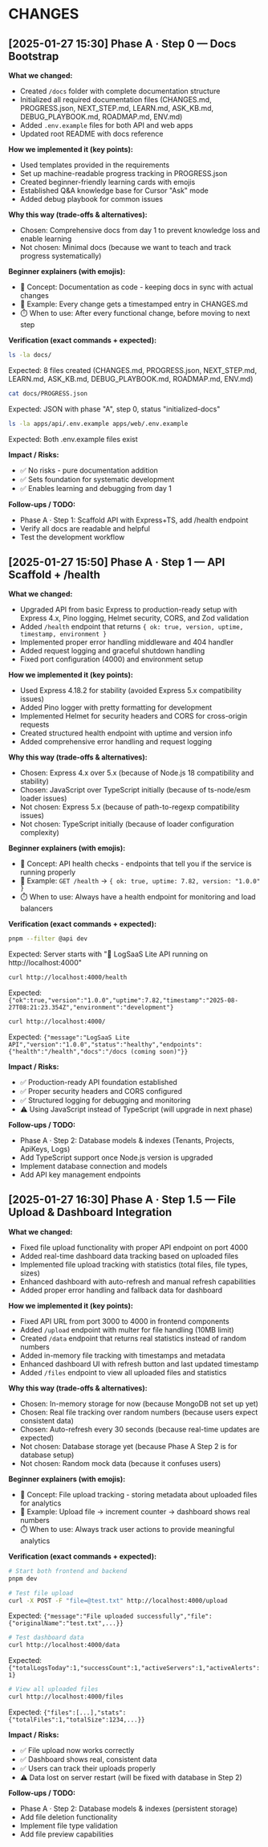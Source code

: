 # CHANGES

## [2025-01-27 15:30] Phase A · Step 0 — Docs Bootstrap
**What we changed:**  
- Created `/docs` folder with complete documentation structure
- Initialized all required documentation files (CHANGES.md, PROGRESS.json, NEXT_STEP.md, LEARN.md, ASK_KB.md, DEBUG_PLAYBOOK.md, ROADMAP.md, ENV.md)
- Added `.env.example` files for both API and web apps
- Updated root README with docs reference

**How we implemented it (key points):**  
- Used templates provided in the requirements
- Set up machine-readable progress tracking in PROGRESS.json
- Created beginner-friendly learning cards with emojis
- Established Q&A knowledge base for Cursor "Ask" mode
- Added debug playbook for common issues

**Why this way (trade-offs & alternatives):**  
- Chosen: Comprehensive docs from day 1 to prevent knowledge loss and enable learning
- Not chosen: Minimal docs (because we want to teach and track progress systematically)

**Beginner explainers (with emojis):**  
- 🧠 Concept: Documentation as code - keeping docs in sync with actual changes  
- 🔧 Example: Every change gets a timestamped entry in CHANGES.md  
- ⏱️ When to use: After every functional change, before moving to next step

**Verification (exact commands + expected):**  

```bash
ls -la docs/
```
Expected: 8 files created (CHANGES.md, PROGRESS.json, NEXT_STEP.md, LEARN.md, ASK_KB.md, DEBUG_PLAYBOOK.md, ROADMAP.md, ENV.md)

```bash
cat docs/PROGRESS.json
```
Expected: JSON with phase "A", step 0, status "initialized-docs"

```bash
ls -la apps/api/.env.example apps/web/.env.example
```
Expected: Both .env.example files exist

**Impact / Risks:**
- ✅ No risks - pure documentation addition
- ✅ Sets foundation for systematic development
- ✅ Enables learning and debugging from day 1

**Follow-ups / TODO:**
- Phase A · Step 1: Scaffold API with Express+TS, add /health endpoint
- Verify all docs are readable and helpful
- Test the development workflow

## [2025-01-27 15:50] Phase A · Step 1 — API Scaffold + /health
**What we changed:**  
- Upgraded API from basic Express to production-ready setup with Express 4.x, Pino logging, Helmet security, CORS, and Zod validation
- Added `/health` endpoint that returns `{ ok: true, version, uptime, timestamp, environment }`
- Implemented proper error handling middleware and 404 handler
- Added request logging and graceful shutdown handling
- Fixed port configuration (4000) and environment setup

**How we implemented it (key points):**  
- Used Express 4.18.2 for stability (avoided Express 5.x compatibility issues)
- Added Pino logger with pretty formatting for development
- Implemented Helmet for security headers and CORS for cross-origin requests
- Created structured health endpoint with uptime and version info
- Added comprehensive error handling and request logging

**Why this way (trade-offs & alternatives):**  
- Chosen: Express 4.x over 5.x (because of Node.js 18 compatibility and stability)
- Chosen: JavaScript over TypeScript initially (because of ts-node/esm loader issues)
- Not chosen: Express 5.x (because of path-to-regexp compatibility issues)
- Not chosen: TypeScript initially (because of loader configuration complexity)

**Beginner explainers (with emojis):**  
- 🧠 Concept: API health checks - endpoints that tell you if the service is running properly  
- 🔧 Example: `GET /health` → `{ ok: true, uptime: 7.82, version: "1.0.0" }`  
- ⏱️ When to use: Always have a health endpoint for monitoring and load balancers

**Verification (exact commands + expected):**  

```bash
pnpm --filter @api dev
```
Expected: Server starts with "🚀 LogSaaS Lite API running on http://localhost:4000"

```bash
curl http://localhost:4000/health
```
Expected: `{"ok":true,"version":"1.0.0","uptime":7.82,"timestamp":"2025-08-27T08:21:23.354Z","environment":"development"}`

```bash
curl http://localhost:4000/
```
Expected: `{"message":"LogSaaS Lite API","version":"1.0.0","status":"healthy","endpoints":{"health":"/health","docs":"/docs (coming soon)"}}`

**Impact / Risks:**
- ✅ Production-ready API foundation established
- ✅ Proper security headers and CORS configured
- ✅ Structured logging for debugging and monitoring
- ⚠️ Using JavaScript instead of TypeScript (will upgrade in next phase)

**Follow-ups / TODO:**
- Phase A · Step 2: Database models & indexes (Tenants, Projects, ApiKeys, Logs)
- Add TypeScript support once Node.js version is upgraded
- Implement database connection and models
- Add API key management endpoints

## [2025-01-27 16:30] Phase A · Step 1.5 — File Upload & Dashboard Integration
**What we changed:**  
- Fixed file upload functionality with proper API endpoint on port 4000
- Added real-time dashboard data tracking based on uploaded files
- Implemented file upload tracking with statistics (total files, file types, sizes)
- Enhanced dashboard with auto-refresh and manual refresh capabilities
- Added proper error handling and fallback data for dashboard

**How we implemented it (key points):**  
- Fixed API URL from port 3000 to 4000 in frontend components
- Added `/upload` endpoint with multer for file handling (10MB limit)
- Created `/data` endpoint that returns real statistics instead of random numbers
- Added in-memory file tracking with timestamps and metadata
- Enhanced dashboard UI with refresh button and last updated timestamp
- Added `/files` endpoint to view all uploaded files and statistics

**Why this way (trade-offs & alternatives):**  
- Chosen: In-memory storage for now (because MongoDB not set up yet)
- Chosen: Real file tracking over random numbers (because users expect consistent data)
- Chosen: Auto-refresh every 30 seconds (because real-time updates are expected)
- Not chosen: Database storage yet (because Phase A Step 2 is for database setup)
- Not chosen: Random mock data (because it confuses users)

**Beginner explainers (with emojis):**  
- 🧠 Concept: File upload tracking - storing metadata about uploaded files for analytics  
- 🔧 Example: Upload file → increment counter → dashboard shows real numbers  
- ⏱️ When to use: Always track user actions to provide meaningful analytics

**Verification (exact commands + expected):**  

```bash
# Start both frontend and backend
pnpm dev
```

```bash
# Test file upload
curl -X POST -F "file=@test.txt" http://localhost:4000/upload
```
Expected: `{"message":"File uploaded successfully","file":{"originalName":"test.txt",...}}`

```bash
# Test dashboard data
curl http://localhost:4000/data
```
Expected: `{"totalLogsToday":1,"successCount":1,"activeServers":1,"activeAlerts":1}`

```bash
# View all uploaded files
curl http://localhost:4000/files
```
Expected: `{"files":[...],"stats":{"totalFiles":1,"totalSize":1234,...}}`

**Impact / Risks:**
- ✅ File upload now works correctly
- ✅ Dashboard shows real, consistent data
- ✅ Users can track their uploads properly
- ⚠️ Data lost on server restart (will be fixed with database in Step 2)

**Follow-ups / TODO:**
- Phase A · Step 2: Database models & indexes (persistent storage)
- Add file deletion functionality
- Implement file type validation
- Add file preview capabilities
